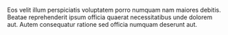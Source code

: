 Eos velit illum perspiciatis voluptatem porro numquam nam maiores debitis. Beatae reprehenderit ipsum officia quaerat necessitatibus unde dolorem aut. Autem consequatur ratione sed officia numquam deserunt aut.